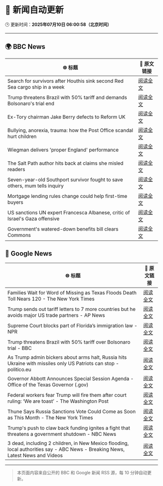 # 🧠 新闻自动更新

🕒 更新时间：**2025年07月10日 06:00:58（北京时间）**

---

## 🌍 BBC News

| 🌐 标题 | 🔗 原文链接 |
|--------|-------------|
| Search for survivors after Houthis sink second Red Sea cargo ship in a week | [阅读全文](https://www.bbc.com/news/articles/c3071vp2d8yo) |
| Trump threatens Brazil with 50% tariff and demands Bolsonaro's trial end | [阅读全文](https://www.bbc.com/news/articles/c784ee81y4zo) |
| Ex-Tory chairman Jake Berry defects to Reform UK | [阅读全文](https://www.bbc.com/news/articles/cx24lll3n99o) |
| Bullying, anorexia, trauma: how the Post Office scandal hurt children | [阅读全文](https://www.bbc.com/news/articles/c3d1m1nzj32o) |
| Wiegman delivers 'proper England' performance | [阅读全文](https://www.bbc.com/sport/football/articles/c15w07p509jo) |
| The Salt Path author hits back at claims she misled readers | [阅读全文](https://www.bbc.com/news/articles/c89eq12qvl5o) |
| Seven-year-old Southport survivor fought to save others, mum tells inquiry | [阅读全文](https://www.bbc.com/news/articles/ce83r3jjzjeo) |
| Mortgage lending rules change could help first-time buyers | [阅读全文](https://www.bbc.com/news/articles/cj0mny9pm2do) |
| US sanctions UN expert Francesca Albanese, critic of Israel's Gaza offensive | [阅读全文](https://www.bbc.com/news/articles/c70rllxr0kyo) |
| Government's watered-down benefits bill clears Commons | [阅读全文](https://www.bbc.com/news/articles/cm2zyvypmeeo) |

## 📰 Google News

| 🌐 标题 | 🔗 原文链接 |
|--------|-------------|
| Families Wait for Word of Missing as Texas Floods Death Toll Nears 120 - The New York Times | [阅读全文](https://news.google.com/rss/articles/CBMiekFVX3lxTE1OM05jRVBHcnF1MGdMS3lWZE5WcThpc1RPQ055Wk1UWXpXYkJwZ0xmQVI1Z25FS1hxSEJsR3pGM003ZDE5LTlQR1RFOHVHdV9qRGVWODNKbDd0ME1wczFWWTJDU1ZqcUNJU0ltVExJajE3NlRtT0NoYTZB?oc=5) |
| Trump sends out tariff letters to 7 more countries but he avoids major US trade partners - AP News | [阅读全文](https://news.google.com/rss/articles/CBMiogFBVV95cUxNeURMN1ltRF9UYTBWTlVRMFhzMjdXYzhJMWR2UDVmcndNdEpXcnlVX0RHR0NlNmk3aWZ5T2JpSVB0cDN2UTZCQWw1X2c3U3djWkEyb1lrbEhxWW14MkwwNTQwcVRGR19VLUoxSGlSRk9EVHRsMjBqazRPaVhMMDNRbzZPUTlkVnJqeHdKcXhrSkJjYXY5OGZ2Wlg2TG95TEFuTkE?oc=5) |
| Supreme Court blocks part of Florida’s immigration law - NPR | [阅读全文](https://news.google.com/rss/articles/CBMihAFBVV95cUxQMlVxRkltSFJMZFY3WTNzYUd1UlZMTzMwZXlNT0hMOUhOWVRmeFREckJ6c2JKNFNUTEkyeWhackwwWmpERXFlOG9SS2FVU2x6RTN6OG1DcG9tVVRqWmFHbDctYVRXb0VfN1hVUVh0MVM2WVZHZGQxQnVHWldfNk95QVUweTg?oc=5) |
| Trump threatens Brazil with 50% tariff over Bolsonaro trial - BBC | [阅读全文](https://news.google.com/rss/articles/CBMiWkFVX3lxTE1vWFE2SEJ5WmpKN3dPNzRwYUhwRlV1WXZPMHloXzJfbE1jckw3eWh2RXZWZF9wUGdQWVdfOUtZV2owREFyLVJIVmVsb2JWVzJEXzNZNFNWaXM0d9IBX0FVX3lxTFBXSHkxT3k3YlBvU3oxZ2pEdzJTYUpINmxnVXZ2UmhlNE41MDh1TXNPTFRiekVRWHc0ZFEzRVM1OGR3eEJqUW1iM1RqdjUtWnRhUWZQWDdpSW9lWVlJb21r?oc=5) |
| As Trump admin bickers about arms halt, Russia hits Ukraine with missiles only US Patriots can stop - politico.eu | [阅读全文](https://news.google.com/rss/articles/CBMimwFBVV95cUxPMmxvX29GdVFuY0VHUWxud2FhZTRzYTlpem1lT2F2VVJXQ2pTQXgtSkdxU1liY2swY3JzREhiYTVTT1dyZ2NjUDVMWEdBSkM1RWlOZWtSc0FEeExCcGUwLVhvZ3UtOVN5UEtuaXZ2eDZlTnJfMnNKMEUwaE5NeGhBLUhBWlhsZ3ZyRE5wbnQwMmRnNDFhb3hiVXlVbw?oc=5) |
| Governor Abbott Announces Special Session Agenda - Office of the Texas Governor (.gov) | [阅读全文](https://news.google.com/rss/articles/CBMiiAFBVV95cUxOVTRLQ1dTajdrVFVRN0xnZG5fdTZBX25Qc1gwTVRiSVVBTlE5V05OcDN5VW5XbU92WkJUcmltdWR6RlZCcFBEa2RsdWdvZURCSHNnNS1Wck1ZYThnaVhmSWxQb1FHN1NqT3NrbzVXTy1OT2d1dFQ4cHltdkRmRW9ZekpseHVBQ2g5?oc=5) |
| Federal workers fear Trump will fire them after court ruling: ‘We are toast’ - The Washington Post | [阅读全文](https://news.google.com/rss/articles/CBMiogFBVV95cUxQSmxhU1pLb2dRU3c1bTFVT2czQjBiSXBrUTdpMHd3N0oxVFYwMFkxbmVzd1JKVUdmanpQRHJFYjVXRmRaVnFmOXVObkdWU1BUcUdJTFVzdzQtd2lMcTZvb1ZMVFF6c3ZxQXN2bllybG1LR3NaVnZDdU5sTm9JNExJYks5cVlFM1hQN3hTbE54Wml6RmE0TXYyOEx2bVA5dDV4aFE?oc=5) |
| Thune Says Russia Sanctions Vote Could Come as Soon as This Month - The New York Times | [阅读全文](https://news.google.com/rss/articles/CBMikAFBVV95cUxQRHVrTFJvby1Bby1BVmczRTVqSGx4S0gxY2pNWEdNXzFaLTdxSDlXLW9aV01aZ0NlMnJNbmZZZV9TcFdWeFlPa2J4b2lBRldjdlNwYzNNamszcnhyUmpVVlFQUXJNMlNqbXdFdGU2MDBqb0U1SnA5WkZvTlI2OVhPWlpCOUdwR1NCWkFNSi1oVU4?oc=5) |
| Trump's push to claw back funding ignites a fight that threatens a government shutdown - NBC News | [阅读全文](https://news.google.com/rss/articles/CBMiqwFBVV95cUxOYnEzZW55dm9ZbDJyOTFmQ0RxaGhUY25CU2t0RmNKZ3VwQU9aTlVod0YteUlWdzE1MHBLM2Z3YkNNMkpzVmxvUDN6QzdVYlVGNk4wN2pLQnI1SjNIVDd3NFROeDhBLUZjVHVjZmdTQ3ZhN1ctemtwUzR4QVg2MlU0ZXJuX3dfbVpsWHAtV04ySTRYa1FMNWZGX2JUZHA5OTV4eXRjSU43WGhkUDDSAVZBVV95cUxPaXFxLWhReHZtMFA1N0RxVzFVcEhoTlJLUzNiYjBSdEViX2hZcU9mekdwUHFoYnkzZmI5UEE2YV9kTTBuM2hnYkhiSnN3ZXBRT1NpZHhvQQ?oc=5) |
| 3 dead, including 2 children, in New Mexico flooding, local authorities say - ABC News - Breaking News, Latest News and Videos | [阅读全文](https://news.google.com/rss/articles/CBMiiwFBVV95cUxNODVOaU1HWEN6YkkxX3hLSDNlTU9UZktsdUJOWDVyT245a3Y4Q21NUy1USUE5OHNMQjdtX0JvUDBfNE1EU2VfUnhRYlZ2SUtWOVhhcFdJZGhSazl3eU8xa2xSaHBxakxWek1vdVBTTnZwOThvS0trMWZyTkdzdldnUHVQX2ZZOFlGbHZJ0gGQAUFVX3lxTE1zV3B1TDE5RDNZSVMxMEptZTNEVkpyRGE1VmJJbFlKS0tVenVhRVBMRVhwNnJ2WjhEWHJhUWFlQlRST2IzS2Z4dk5XSHM3WVY4QXhmeS1weW1UWVlXcmJVS2ZaWXplWHJvT1hJZ1RmSmxmWlNDazZaamJKb3FnUHZKZUw5TmE4NlhRNWh1NEtyeA?oc=5) |

---
> 本页面内容来自公开的 BBC 和 Google 新闻 RSS 源，每 10 分钟自动更新。